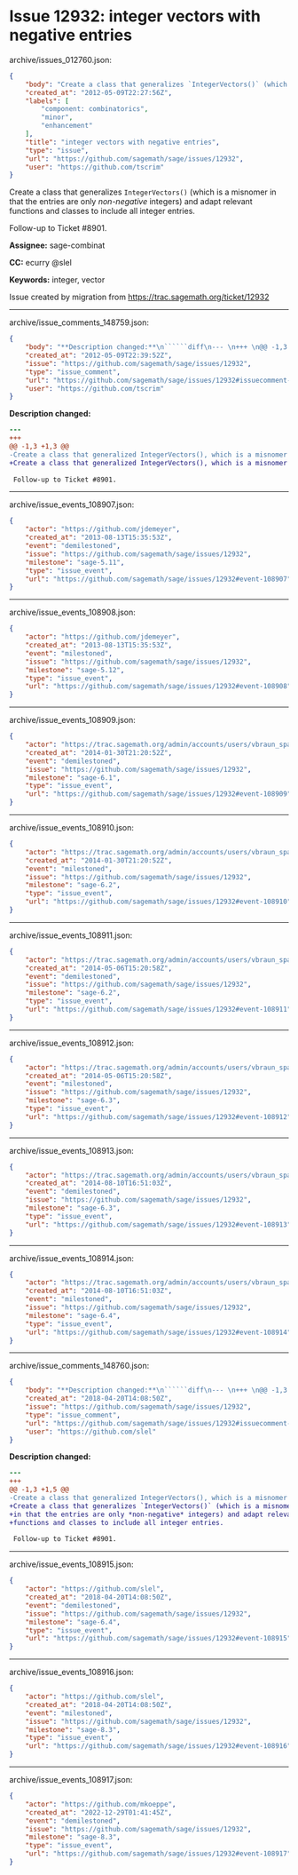 # Issue 12932: integer vectors with negative entries

archive/issues_012760.json:
```json
{
    "body": "Create a class that generalizes `IntegerVectors()` (which is a misnomer\nin that the entries are only *non-negative* integers) and adapt relevant\nfunctions and classes to include all integer entries.\n\nFollow-up to Ticket #8901.\n\n**Assignee:** sage-combinat\n\n**CC:**  ecurry @slel\n\n**Keywords:** integer, vector\n\nIssue created by migration from https://trac.sagemath.org/ticket/12932\n\n",
    "created_at": "2012-05-09T22:27:56Z",
    "labels": [
        "component: combinatorics",
        "minor",
        "enhancement"
    ],
    "title": "integer vectors with negative entries",
    "type": "issue",
    "url": "https://github.com/sagemath/sage/issues/12932",
    "user": "https://github.com/tscrim"
}
```
Create a class that generalizes `IntegerVectors()` (which is a misnomer
in that the entries are only *non-negative* integers) and adapt relevant
functions and classes to include all integer entries.

Follow-up to Ticket #8901.

**Assignee:** sage-combinat

**CC:**  ecurry @slel

**Keywords:** integer, vector

Issue created by migration from https://trac.sagemath.org/ticket/12932





---

archive/issue_comments_148759.json:
```json
{
    "body": "**Description changed:**\n``````diff\n--- \n+++ \n@@ -1,3 +1,3 @@\n-Create a class that generalized IntegerVectors(), which is a misnomer in that the entries are only <i>non-negative</i> integers, and like functions/classes to include all integer entries.\n+Create a class that generalized IntegerVectors(), which is a misnomer in that the entries are only *non-negative* integers, and like functions/classes to include all integer entries.\n \n Follow-up to Ticket #8901.\n``````\n",
    "created_at": "2012-05-09T22:39:52Z",
    "issue": "https://github.com/sagemath/sage/issues/12932",
    "type": "issue_comment",
    "url": "https://github.com/sagemath/sage/issues/12932#issuecomment-148759",
    "user": "https://github.com/tscrim"
}
```

**Description changed:**
``````diff
--- 
+++ 
@@ -1,3 +1,3 @@
-Create a class that generalized IntegerVectors(), which is a misnomer in that the entries are only <i>non-negative</i> integers, and like functions/classes to include all integer entries.
+Create a class that generalized IntegerVectors(), which is a misnomer in that the entries are only *non-negative* integers, and like functions/classes to include all integer entries.
 
 Follow-up to Ticket #8901.
``````




---

archive/issue_events_108907.json:
```json
{
    "actor": "https://github.com/jdemeyer",
    "created_at": "2013-08-13T15:35:53Z",
    "event": "demilestoned",
    "issue": "https://github.com/sagemath/sage/issues/12932",
    "milestone": "sage-5.11",
    "type": "issue_event",
    "url": "https://github.com/sagemath/sage/issues/12932#event-108907"
}
```



---

archive/issue_events_108908.json:
```json
{
    "actor": "https://github.com/jdemeyer",
    "created_at": "2013-08-13T15:35:53Z",
    "event": "milestoned",
    "issue": "https://github.com/sagemath/sage/issues/12932",
    "milestone": "sage-5.12",
    "type": "issue_event",
    "url": "https://github.com/sagemath/sage/issues/12932#event-108908"
}
```



---

archive/issue_events_108909.json:
```json
{
    "actor": "https://trac.sagemath.org/admin/accounts/users/vbraun_spam",
    "created_at": "2014-01-30T21:20:52Z",
    "event": "demilestoned",
    "issue": "https://github.com/sagemath/sage/issues/12932",
    "milestone": "sage-6.1",
    "type": "issue_event",
    "url": "https://github.com/sagemath/sage/issues/12932#event-108909"
}
```



---

archive/issue_events_108910.json:
```json
{
    "actor": "https://trac.sagemath.org/admin/accounts/users/vbraun_spam",
    "created_at": "2014-01-30T21:20:52Z",
    "event": "milestoned",
    "issue": "https://github.com/sagemath/sage/issues/12932",
    "milestone": "sage-6.2",
    "type": "issue_event",
    "url": "https://github.com/sagemath/sage/issues/12932#event-108910"
}
```



---

archive/issue_events_108911.json:
```json
{
    "actor": "https://trac.sagemath.org/admin/accounts/users/vbraun_spam",
    "created_at": "2014-05-06T15:20:58Z",
    "event": "demilestoned",
    "issue": "https://github.com/sagemath/sage/issues/12932",
    "milestone": "sage-6.2",
    "type": "issue_event",
    "url": "https://github.com/sagemath/sage/issues/12932#event-108911"
}
```



---

archive/issue_events_108912.json:
```json
{
    "actor": "https://trac.sagemath.org/admin/accounts/users/vbraun_spam",
    "created_at": "2014-05-06T15:20:58Z",
    "event": "milestoned",
    "issue": "https://github.com/sagemath/sage/issues/12932",
    "milestone": "sage-6.3",
    "type": "issue_event",
    "url": "https://github.com/sagemath/sage/issues/12932#event-108912"
}
```



---

archive/issue_events_108913.json:
```json
{
    "actor": "https://trac.sagemath.org/admin/accounts/users/vbraun_spam",
    "created_at": "2014-08-10T16:51:03Z",
    "event": "demilestoned",
    "issue": "https://github.com/sagemath/sage/issues/12932",
    "milestone": "sage-6.3",
    "type": "issue_event",
    "url": "https://github.com/sagemath/sage/issues/12932#event-108913"
}
```



---

archive/issue_events_108914.json:
```json
{
    "actor": "https://trac.sagemath.org/admin/accounts/users/vbraun_spam",
    "created_at": "2014-08-10T16:51:03Z",
    "event": "milestoned",
    "issue": "https://github.com/sagemath/sage/issues/12932",
    "milestone": "sage-6.4",
    "type": "issue_event",
    "url": "https://github.com/sagemath/sage/issues/12932#event-108914"
}
```



---

archive/issue_comments_148760.json:
```json
{
    "body": "**Description changed:**\n``````diff\n--- \n+++ \n@@ -1,3 +1,5 @@\n-Create a class that generalized IntegerVectors(), which is a misnomer in that the entries are only *non-negative* integers, and like functions/classes to include all integer entries.\n+Create a class that generalizes `IntegerVectors()` (which is a misnomer\n+in that the entries are only *non-negative* integers) and adapt relevant\n+functions and classes to include all integer entries.\n \n Follow-up to Ticket #8901.\n``````\n",
    "created_at": "2018-04-20T14:08:50Z",
    "issue": "https://github.com/sagemath/sage/issues/12932",
    "type": "issue_comment",
    "url": "https://github.com/sagemath/sage/issues/12932#issuecomment-148760",
    "user": "https://github.com/slel"
}
```

**Description changed:**
``````diff
--- 
+++ 
@@ -1,3 +1,5 @@
-Create a class that generalized IntegerVectors(), which is a misnomer in that the entries are only *non-negative* integers, and like functions/classes to include all integer entries.
+Create a class that generalizes `IntegerVectors()` (which is a misnomer
+in that the entries are only *non-negative* integers) and adapt relevant
+functions and classes to include all integer entries.
 
 Follow-up to Ticket #8901.
``````




---

archive/issue_events_108915.json:
```json
{
    "actor": "https://github.com/slel",
    "created_at": "2018-04-20T14:08:50Z",
    "event": "demilestoned",
    "issue": "https://github.com/sagemath/sage/issues/12932",
    "milestone": "sage-6.4",
    "type": "issue_event",
    "url": "https://github.com/sagemath/sage/issues/12932#event-108915"
}
```



---

archive/issue_events_108916.json:
```json
{
    "actor": "https://github.com/slel",
    "created_at": "2018-04-20T14:08:50Z",
    "event": "milestoned",
    "issue": "https://github.com/sagemath/sage/issues/12932",
    "milestone": "sage-8.3",
    "type": "issue_event",
    "url": "https://github.com/sagemath/sage/issues/12932#event-108916"
}
```



---

archive/issue_events_108917.json:
```json
{
    "actor": "https://github.com/mkoeppe",
    "created_at": "2022-12-29T01:41:45Z",
    "event": "demilestoned",
    "issue": "https://github.com/sagemath/sage/issues/12932",
    "milestone": "sage-8.3",
    "type": "issue_event",
    "url": "https://github.com/sagemath/sage/issues/12932#event-108917"
}
```
